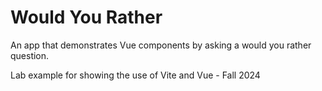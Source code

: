 # Would You Rather

An app that demonstrates Vue components by asking a would you rather question.

Lab example for showing the use of Vite and Vue - Fall 2024